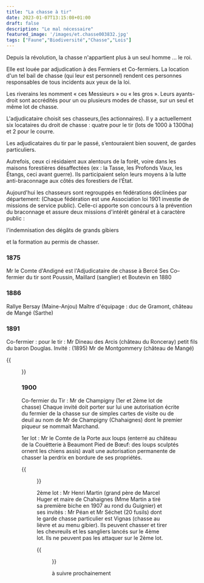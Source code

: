 ```yaml
---
title: "La chasse à tir"
date: 2023-01-07T13:15:08+01:00
draft: false
description: "Le mal nécessaire"
featured_image: '/images/et.chasse003832.jpg'
tags: ["Faune","Biodiversité","Chasse","Lois"]
---
```


Depuis la révolution, la chasse n'appartient plus à un seul homme ... le roi.

Elle est louée par adjudication à des Fermiers et Co-fermiers.
La location d'un tel bail de chasse (qui leur est personnel)
rendent ces personnes responsables de tous incidents aux yeux de la loi.

Les riverains les nomment « ces Messieurs » ou « les gros ».
Leurs ayants-droit sont accrédités pour un ou plusieurs 
modes de chasse, sur un seul et même lot de chasse. 

L'adjudicataire choisit ses chasseurs,(les actionnaires). 
Il  y a actuellement six locataires du droit de chasse : 
quatre pour le tir (lots de 1000 à 1300ha) et 2 pour le courre.

Les adjudicataires du tir par le passé, s’entouraient bien souvent, de gardes particuliers. 

Autrefois, ceux ci résidaient aux alentours de la forêt, voire dans les maisons 
forestières désaffectées (ex : la Tasse, les Profonds Vaux, les Étangs, ceci avant guerre).
Ils participaient selon leurs moyens à la lutte anti-braconnage aux côtés des forestiers de l’État.

Aujourd'hui les chasseurs sont regrouppés en fédérations déclinées par département: 
(Chaque fédération est une Association loi 1901 investie de missions de service public).
Celle-ci apporte son concours à la prévention du braconnage et 
assure deux missions d'intérêt général et à caractère public : 

l'indemnisation des dégâts de grands gibiers 

et la formation au permis de chasser.

### 1875 

Mr le Comte d'Andigné est l'Adjudicataire de chasse à Bercé
          Ses Co–fermier du tir sont Poussin, Maillard (sanglier) et Boutevin en 1880
 
### 1886  

Rallye Bersay (Maine-Anjou) Maître d'équipage : duc de Gramont, château de Mangé (Sarthe) 

### 1891  

Co-fermier : pour le tir : Mr Dineau des Arcis (château du Ronceray) petit fils du baron Douglas.
        Invité : (1895) Mr de Montgommery (château de Mangé)
        
{{<figure src="/images/articles/chateaumange-chenil.jpg" title="Chenil Saint-François au Château de Mangé">}}
         

### 1900 

Co-fermier du Tir : Mr  de Champigny (1er et 2ème lot de chasse)
Chaque invité doit porter sur lui une autorisation écrite du fermier de la chasse 
sur de simples cartes de visite ou de deuil au nom de Mr  de Champigny (Chahaignes) 
dont le premier piqueur se nommait Marchand.

1er lot   : Mr le Comte de la Porte aux loups (enterré au château de la
Couëtterie à Beaumont Pied de Bœuf: des loups sculptés ornent les chiens assis) 
avait une autorisation permanente de chasser la perdrix en bordure de ses propriétés.
          
{{<figure src="/images/articles/gardechahaignes.jpg" title="Garde particulier sur Chahaignes">}}
                             
2ème lot   : Mr Henri Martin (grand père de Marcel Huger et maire de Chahaignes 
(Mme Martin a tiré sa première biche en 1907 au rond du Guignier) et ses invités :
Mr Péan  et Mr Séchet (20 fusils) dont le garde chasse particulier est Vignas 
(chasse au lièvre et au menu gibier). 
Ils peuvent chasser et tirer les chevreuils et les sangliers lancés sur le 4ème lot. 
Ils ne peuvent pas les attaquer sur le 2ème lot.

{{<figure src="/images/articles/cartechasse1901.jpg" title="Invitation à la chasse à tir du lot 4">}}
  
à suivre prochainement
